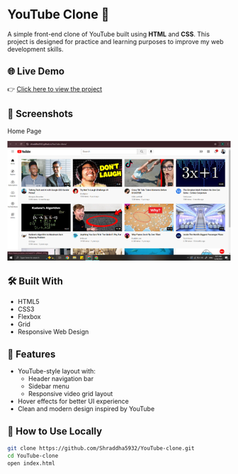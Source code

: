 # YouTube Clone 🎥

A simple front-end clone of YouTube built using **HTML** and **CSS**. This project is designed for practice and learning purposes to improve my web development skills.

## 🌐 Live Demo

👉 [Click here to view the project](https://shraddha5932.github.io/YouTube-clone/)

## 📸 Screenshots

 Home Page 
 
 ![Screenshot](./screenshots/image.png) 

## 🛠️ Built With

- HTML5
- CSS3
- Flexbox
- Grid
- Responsive Web Design

## 📌 Features

- YouTube-style layout with:
  - Header navigation bar
  - Sidebar menu
  - Responsive video grid layout
- Hover effects for better UI experience
- Clean and modern design inspired by YouTube

## 🚀 How to Use Locally

```bash
git clone https://github.com/Shraddha5932/YouTube-clone.git
cd YouTube-clone
open index.html

